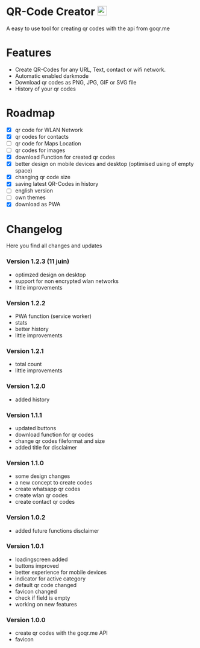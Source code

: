 # QR-Code Creator <img src="https://qr.michivonah.ch/favicon.png" height="25px" width="auto">
A easy to use tool for creating qr codes with the api from goqr.me

# Features
- Create QR-Codes for any URL, Text, contact or wifi network.
- Automatic enabled darkmode
- Download qr codes as PNG, JPG, GIF or SVG file
- History of your qr codes

# Roadmap
- [x] qr code for WLAN Network
- [x] qr codes for contacts
- [ ] qr code for Maps Location
- [ ] qr codes for images
- [x] download Function for created qr codes
- [x] better design on mobile devices and desktop (optimised using of empty space)
- [x] changing qr code size
- [x] saving latest QR-Codes in history
- [ ] english version
- [ ] own themes
- [x] download as PWA

# Changelog
Here you find all changes and updates

### Version 1.2.3 (11 juin)
- optimzed design on desktop
- support for non encrypted wlan networks
- little improvements

### Version 1.2.2
- PWA function (service worker)
- stats
- better history
- little improvements

### Version 1.2.1
- total count
- little improvements

### Version 1.2.0
- added history

### Version 1.1.1
- updated buttons
- download function for qr codes
- change qr codes fileformat and size
- added title for disclaimer

### Version 1.1.0
- some design changes
- a new concept to create codes
- create whatsapp qr codes
- create wlan qr codes
- create contact qr codes

### Version 1.0.2
- added future functions disclaimer

### Version 1.0.1
- loadingscreen added
- buttons improved
- better experience for mobile devices
- indicator for active category
- default qr code changed
- favicon changed
- check if field is empty
- working on new features

### Version 1.0.0
- create qr codes with the goqr.me API
- favicon
